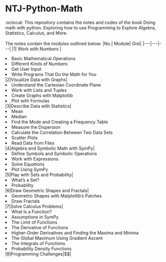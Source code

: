 # NTJ-Python-Math
:octocat: This repository contains the notes and codes of the book Doing math with python. Exploring how to use Programming to Explore Algebra, Statistics, Calculus, and More.<br></br>
The notes contain the modules outlined below:
|No.| Module| Gist|
|---|---|---|
|1| Work with Numbers |<li>Basic Mathematical Operations</li><li>Different Kinds of Numbers</li><li>Get User Input</li><li>Write Programs That Do the Math for You</li>
|2|Visualize Data with Graphs|<li>Understand the Cartesian Coordinate Plane</li><li>Work with Lists and Tuples</li><li>Create Graphs with Matplotlib</li><li>Plot with Formulas</li>
|3|Describe Data with Statistics|<li>Mean</li><li>Median</li><li>Find the Mode and Creating a Frequency Table</li><li>Measure the Dispersion</li><li>Calculate the Correlation Between Two Data Sets </li><li>Scatter Plots </li><li>Read Data from Files</li>
|4|Algebra and Symbolic Math with SymPy|<li>Define Symbols and Symbolic Operations </li><li>Work with Expressions</li><li>Solve Equations</li><li>Plot Using SymPy</li>
|5|Play with Sets and Probability|<li>What’s a Set? </li><li>Probability</li>
|6|Draw Geometric Shapes and Fractals|<li>Geometric Shapes with Matplotlib’s Patches</li><li>Draw Fractals</li>
|7|Solve Calculus Problems|<li>What Is a Function?</li><li>Assumptions in SymPy</li><li>The Limit of Functions</li><li>The Derivative of Functions</li><li>Higher-Order Derivatives and Finding the Maxima and Minima</li><li>The Global Maximum Using Gradient Ascent</li><li>The Integrals of Functions </li><li>Probability Density Functions</li>
|8|Programming Challenges|$$|

